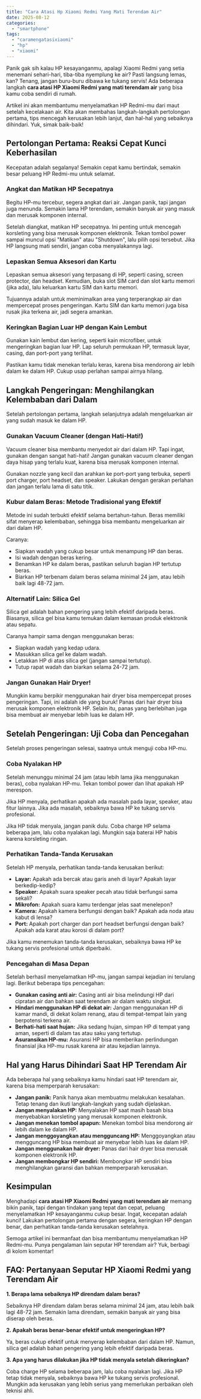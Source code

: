 ```yaml
---
title: "Cara Atasi Hp Xiaomi Redmi Yang Mati Terendam Air"
date: 2025-08-12
categories: 
  - "smartphone"
tags: 
  - "caramengatasixiaomi"
  - "hp"
  - "xiaomi"
---
```


Panik gak sih kalau HP kesayanganmu, apalagi Xiaomi Redmi yang setia menemani sehari-hari, tiba-tiba nyemplung ke air? Pasti langsung lemas, kan? Tenang, jangan buru-buru dibawa ke tukang servis! Ada beberapa langkah **cara atasi HP Xiaomi Redmi yang mati terendam air** yang bisa kamu coba sendiri di rumah.

Artikel ini akan membantumu menyelamatkan HP Redmi-mu dari maut setelah kecelakaan air. Kita akan membahas langkah-langkah pertolongan pertama, tips mencegah kerusakan lebih lanjut, dan hal-hal yang sebaiknya dihindari. Yuk, simak baik-baik!

## Pertolongan Pertama: Reaksi Cepat Kunci Keberhasilan

Kecepatan adalah segalanya! Semakin cepat kamu bertindak, semakin besar peluang HP Redmi-mu untuk selamat.

### Angkat dan Matikan HP Secepatnya

Begitu HP-mu tercebur, segera angkat dari air. Jangan panik, tapi jangan juga menunda. Semakin lama HP terendam, semakin banyak air yang masuk dan merusak komponen internal.

Setelah diangkat, matikan HP secepatnya. Ini penting untuk mencegah korsleting yang bisa merusak komponen elektronik. Tekan tombol power sampai muncul opsi "Matikan" atau "Shutdown", lalu pilih opsi tersebut. Jika HP langsung mati sendiri, jangan coba menyalakannya lagi.

### Lepaskan Semua Aksesori dan Kartu

Lepaskan semua aksesori yang terpasang di HP, seperti casing, screen protector, dan headset. Kemudian, buka slot SIM card dan slot kartu memori (jika ada), lalu keluarkan kartu SIM dan kartu memori.

Tujuannya adalah untuk meminimalkan area yang terperangkap air dan mempercepat proses pengeringan. Kartu SIM dan kartu memori juga bisa rusak jika terkena air, jadi segera amankan.

### Keringkan Bagian Luar HP dengan Kain Lembut

Gunakan kain lembut dan kering, seperti kain microfiber, untuk mengeringkan bagian luar HP. Lap seluruh permukaan HP, termasuk layar, casing, dan port-port yang terlihat.

Pastikan kamu tidak menekan terlalu keras, karena bisa mendorong air lebih dalam ke dalam HP. Cukup usap perlahan sampai airnya hilang.

## Langkah Pengeringan: Menghilangkan Kelembaban dari Dalam

Setelah pertolongan pertama, langkah selanjutnya adalah mengeluarkan air yang sudah masuk ke dalam HP.

### Gunakan Vacuum Cleaner (dengan Hati-Hati!)

Vacuum cleaner bisa membantu menyedot air dari dalam HP. Tapi ingat, gunakan dengan sangat hati-hati! Jangan gunakan vacuum cleaner dengan daya hisap yang terlalu kuat, karena bisa merusak komponen internal.

Gunakan nozzle yang kecil dan arahkan ke port-port yang terbuka, seperti port charger, port headset, dan speaker. Lakukan dengan gerakan perlahan dan jangan terlalu lama di satu titik.

### Kubur dalam Beras: Metode Tradisional yang Efektif

Metode ini sudah terbukti efektif selama bertahun-tahun. Beras memiliki sifat menyerap kelembaban, sehingga bisa membantu mengeluarkan air dari dalam HP.

Caranya:

- Siapkan wadah yang cukup besar untuk menampung HP dan beras.
- Isi wadah dengan beras kering.
- Benamkan HP ke dalam beras, pastikan seluruh bagian HP tertutup beras.
- Biarkan HP terbenam dalam beras selama minimal 24 jam, atau lebih baik lagi 48-72 jam.

### Alternatif Lain: Silica Gel

Silica gel adalah bahan pengering yang lebih efektif daripada beras. Biasanya, silica gel bisa kamu temukan dalam kemasan produk elektronik atau sepatu.

Caranya hampir sama dengan menggunakan beras:

- Siapkan wadah yang kedap udara.
- Masukkan silica gel ke dalam wadah.
- Letakkan HP di atas silica gel (jangan sampai tertutup).
- Tutup rapat wadah dan biarkan selama 24-72 jam.

### Jangan Gunakan Hair Dryer!

Mungkin kamu berpikir menggunakan hair dryer bisa mempercepat proses pengeringan. Tapi, ini adalah ide yang buruk! Panas dari hair dryer bisa merusak komponen elektronik HP. Selain itu, panas yang berlebihan juga bisa membuat air menyebar lebih luas ke dalam HP.

## Setelah Pengeringan: Uji Coba dan Pencegahan

Setelah proses pengeringan selesai, saatnya untuk menguji coba HP-mu.

### Coba Nyalakan HP

Setelah menunggu minimal 24 jam (atau lebih lama jika menggunakan beras), coba nyalakan HP-mu. Tekan tombol power dan lihat apakah HP merespon.

Jika HP menyala, perhatikan apakah ada masalah pada layar, speaker, atau fitur lainnya. Jika ada masalah, sebaiknya bawa HP ke tukang servis profesional.

Jika HP tidak menyala, jangan panik dulu. Coba charge HP selama beberapa jam, lalu coba nyalakan lagi. Mungkin saja baterai HP habis karena korsleting ringan.

### Perhatikan Tanda-Tanda Kerusakan

Setelah HP menyala, perhatikan tanda-tanda kerusakan berikut:

- **Layar:** Apakah ada bercak atau garis aneh di layar? Apakah layar berkedip-kedip?
- **Speaker:** Apakah suara speaker pecah atau tidak berfungsi sama sekali?
- **Mikrofon:** Apakah suara kamu terdengar jelas saat menelepon?
- **Kamera:** Apakah kamera berfungsi dengan baik? Apakah ada noda atau kabut di lensa?
- **Port:** Apakah port charger dan port headset berfungsi dengan baik? Apakah ada karat atau korosi di dalam port?

Jika kamu menemukan tanda-tanda kerusakan, sebaiknya bawa HP ke tukang servis profesional untuk diperbaiki.

### Pencegahan di Masa Depan

Setelah berhasil menyelamatkan HP-mu, jangan sampai kejadian ini terulang lagi. Berikut beberapa tips pencegahan:

- **Gunakan casing anti air:** Casing anti air bisa melindungi HP dari cipratan air dan bahkan saat terendam air dalam waktu singkat.
- **Hindari menggunakan HP di dekat air:** Jangan menggunakan HP di kamar mandi, di dekat kolam renang, atau di tempat-tempat lain yang berpotensi terkena air.
- **Berhati-hati saat hujan:** Jika sedang hujan, simpan HP di tempat yang aman, seperti di dalam tas atau saku yang tertutup.
- **Asuransikan HP-mu:** Asuransi HP bisa memberikan perlindungan finansial jika HP-mu rusak karena air atau kejadian lainnya.

## Hal yang Harus Dihindari Saat HP Terendam Air

Ada beberapa hal yang sebaiknya kamu hindari saat HP terendam air, karena bisa memperparah kerusakan:

- **Jangan panik:** Panik hanya akan membuatmu melakukan kesalahan. Tetap tenang dan ikuti langkah-langkah yang sudah dijelaskan.
- **Jangan menyalakan HP:** Menyalakan HP saat masih basah bisa menyebabkan korsleting yang merusak komponen elektronik.
- **Jangan menekan tombol apapun:** Menekan tombol bisa mendorong air lebih dalam ke dalam HP.
- **Jangan menggoyangkan atau mengguncang HP:** Menggoyangkan atau mengguncang HP bisa membuat air menyebar lebih luas ke dalam HP.
- **Jangan menggunakan hair dryer:** Panas dari hair dryer bisa merusak komponen elektronik HP.
- **Jangan membongkar HP sendiri:** Membongkar HP sendiri bisa menghilangkan garansi dan bahkan memperparah kerusakan.

## Kesimpulan

Menghadapi **cara atasi HP Xiaomi Redmi yang mati terendam air** memang bikin panik, tapi dengan tindakan yang tepat dan cepat, peluang menyelamatkan HP kesayanganmu cukup besar. Ingat, kecepatan adalah kunci! Lakukan pertolongan pertama dengan segera, keringkan HP dengan benar, dan perhatikan tanda-tanda kerusakan setelahnya.

Semoga artikel ini bermanfaat dan bisa membantumu menyelamatkan HP Redmi-mu. Punya pengalaman lain seputar HP terendam air? Yuk, berbagi di kolom komentar!

## FAQ: Pertanyaan Seputar HP Xiaomi Redmi yang Terendam Air

**1\. Berapa lama sebaiknya HP direndam dalam beras?**

Sebaiknya HP direndam dalam beras selama minimal 24 jam, atau lebih baik lagi 48-72 jam. Semakin lama direndam, semakin banyak air yang bisa diserap oleh beras.

**2\. Apakah beras benar-benar efektif untuk mengeringkan HP?**

Ya, beras cukup efektif untuk menyerap kelembaban dari dalam HP. Namun, silica gel adalah bahan pengering yang lebih efektif daripada beras.

**3\. Apa yang harus dilakukan jika HP tidak menyala setelah dikeringkan?**

Coba charge HP selama beberapa jam, lalu coba nyalakan lagi. Jika HP tetap tidak menyala, sebaiknya bawa HP ke tukang servis profesional. Mungkin ada kerusakan yang lebih serius yang memerlukan perbaikan oleh teknisi ahli.
